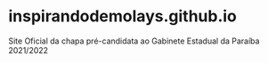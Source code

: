 # inspirandodemolays.github.io
Site Oficial da chapa pré-candidata ao Gabinete Estadual da Paraíba 2021/2022
